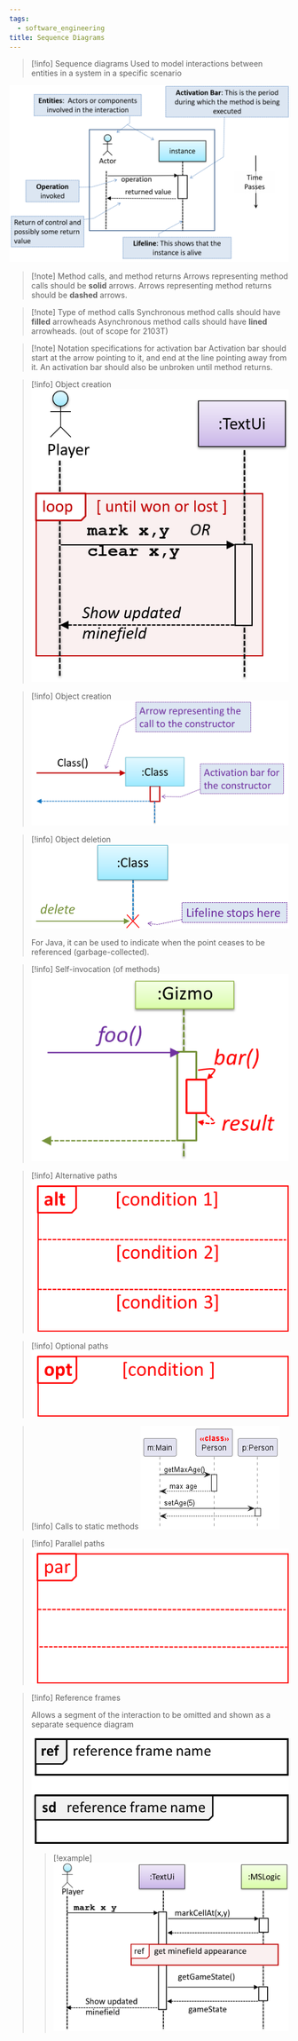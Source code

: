 ```yaml
---
tags:
  - software_engineering
title: Sequence Diagrams
---
```

> [!info] Sequence diagrams
> Used to model interactions between entities in a system in a specific scenario

![](media/Pasted%20image%2020240913182125.png)
> [!note] Method calls, and method returns
> Arrows representing method calls should be **solid** arrows.
> Arrows representing method returns should be **dashed** arrows.

> [!note] Type of method calls
> Synchronous method calls should have **filled** arrowheads
> Asynchronous method calls should have **lined** arrowheads. (out of scope for 2103T)

> [!note] Notation specifications for activation bar
> Activation bar should start at the arrow pointing to it, and end at the line pointing away from it.
> An activation bar should also be unbroken until method returns.

> [!info] Object creation
> ![](media/Pasted%20image%2020240913182430.png)

> [!info] Object creation
> ![](media/Pasted%20image%2020240913182528.png)

> [!info] Object deletion
> ![](media/Pasted%20image%2020240913182606.png)
> 
> For Java, it can be used to indicate when the point ceases to be referenced (garbage-collected).

> [!info] Self-invocation (of methods)
> ![](media/Pasted%20image%2020240913182736.png)

> [!info] Alternative paths
> ![](media/Pasted%20image%2020240913182814.png)

> [!info] Optional paths
> ![](media/Pasted%20image%2020240913182841.png)

> [!info] Calls to static methods
> ![](media/Pasted%20image%2020240913182908.png)

> [!info] Parallel paths
> ![](media/Pasted%20image%2020240913182927.png)

> [!info] Reference frames
> 
> Allows a segment of the interaction to be omitted and shown as a separate sequence diagram
> 
> ![](media/Pasted%20image%2020240913182940.png)
> 
> > [!example]
> > ![](media/Pasted%20image%2020240913183108.png)

